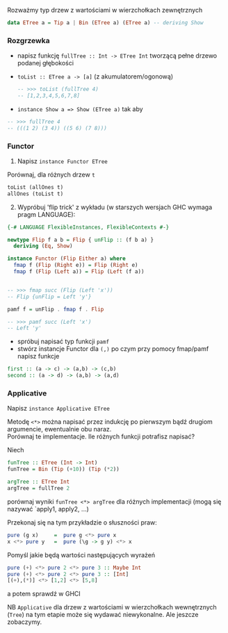 Rozważmy typ drzew z wartościami w wierzchołkach zewnętrznych

``` haskell
data ETree a = Tip a | Bin (ETree a) (ETree a) -- deriving Show
```

### Rozgrzewka
- napisz funkcję `fullTree :: Int -> ETree Int` tworzącą pełne drzewo podanej głębokości
- `toList :: ETree a -> [a]` (z akumulatorem/ogonową)
    ``` haskell
    -- >>> toList (fullTree 4)
    -- [1,2,3,4,5,6,7,8]
    ```

- `instance Show a => Show (ETree a)` tak aby

``` haskell
-- >>> fullTree 4
-- (((1 2) (3 4)) ((5 6) (7 8)))
```

### Functor

1. Napisz `instance Functor ETree`

Porównaj, dla różnych drzew `t`

``` haskell
toList (allOnes t)
allOnes (toList t)
```

2. Wypróbuj 'flip trick' z wykładu (w starszych wersjach GHC wymaga pragm LANGUAGE):

``` haskell
{-# LANGUAGE FlexibleInstances, FlexibleContexts #-}

newtype Flip f a b = Flip { unFlip :: (f b a) }
  deriving (Eq, Show)

instance Functor (Flip Either a) where
  fmap f (Flip (Right e)) = Flip (Right e)
  fmap f (Flip (Left a)) = Flip (Left (f a))


-- >>> fmap succ (Flip (Left 'x'))
-- Flip {unFlip = Left 'y'}

pamf f = unFlip . fmap f . Flip

-- >>> pamf succ (Left 'x')
-- Left 'y'
```

- spróbuj napisać typ funkcji `pamf`
- stwórz instancje Functor dla `(,)` po czym przy pomocy fmap/pamf napisz funkcje

``` haskell
first :: (a -> c) -> (a,b) -> (c,b)
second :: (a -> d) -> (a,b) -> (a,d)
```

### Applicative

Napisz `instance Applicative ETree`

Metodę `<*>` można napisać przez indukcję po pierwszym bądź drugiom argumencie, ewentualnie obu naraz.<br/>
Porównaj te implementacje. Ile różnych funkcji potrafisz napisać?

Niech

``` haskell
funTree :: ETree (Int -> Int)
funTree = Bin (Tip (+10)) (Tip (*2))

argTree :: ETree Int
argTree = fullTree 2
```

porównaj wyniki `funTree <*> argTree` dla różnych implementacji (mogą się nazywać `apply1, apply2, ...)


Przekonaj się na tym przykładzie o słuszności praw:

``` haskell
pure (g x)     =  pure g <*> pure x
x <*> pure y   =  pure (\g -> g y) <*> x
```

Pomyśl jakie będą wartości następujących wyrażeń

``` haskell
pure (+) <*> pure 2 <*> pure 3 :: Maybe Int
pure (+) <*> pure 2 <*> pure 3 :: [Int]
[(+),(*)] <*> [1,2] <*> [5,8]
```
a potem sprawdź w GHCI

NB `Applicative` dla drzew z wartościami w wierzchołkach wewnętrznych (`Tree`) na tym etapie może się wydawać niewykonalne. Ale jeszcze zobaczymy.



